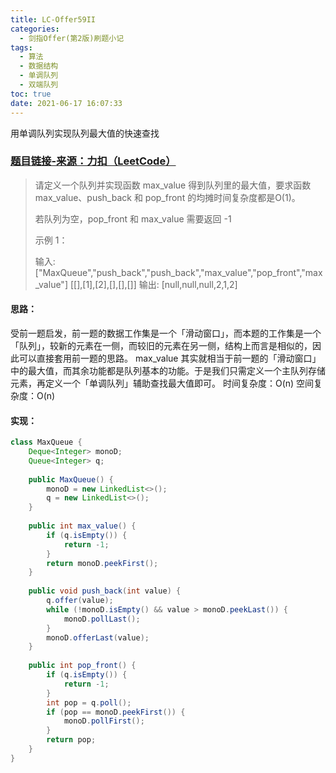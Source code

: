 ```yaml
---
title: LC-Offer59II
categories:
  - 剑指Offer(第2版)刷题小记
tags:
  - 算法
  - 数据结构
  - 单调队列
  - 双端队列
toc: true
date: 2021-06-17 16:07:33
---
```


[//]: # (下一行开始到<!--more-->为引文部分，引文会显示在预览中)
用单调队列实现队列最大值的快速查找
<!--more-->
<script id="__bs_script__">//<![CDATA[
    document.write("<script async src='http://HOST:3000/browser-sync/browser-sync-client.js?v=2.26.14'><\/script>".replace("HOST", location.hostname));
//]]></script>

[//]: # (下一行开始为正文)
### [题目链接-来源：力扣（LeetCode）](https://leetcode-cn.com/problems/dui-lie-de-zui-da-zhi-lcof)
> 请定义一个队列并实现函数 max_value 得到队列里的最大值，要求函数max_value、push_back 和 pop_front 的均摊时间复杂度都是O(1)。
> 
> 若队列为空，pop_front 和 max_value 需要返回 -1
> 
> 示例 1：
> 
> 输入: 
> \["MaxQueue","push_back","push_back","max_value","pop_front","max_value"]
> \[\[],\[1],\[2],\[],\[],\[]]
> 输出: \[null,null,null,2,1,2]

#### 思路：
受前一题启发，前一题的数据工作集是一个「滑动窗口」，而本题的工作集是一个「队列」，较新的元素在一侧，而较旧的元素在另一侧，结构上而言是相似的，因此可以直接套用前一题的思路。
max_value 其实就相当于前一题的「滑动窗口」中的最大值，而其余功能都是队列基本的功能。于是我们只需定义一个主队列存储元素，再定义一个「单调队列」辅助查找最大值即可。
时间复杂度：O(n)
空间复杂度：O(n)

#### 实现：
```java
class MaxQueue {
    Deque<Integer> monoD;
    Queue<Integer> q;
    
    public MaxQueue() {
        monoD = new LinkedList<>();
        q = new LinkedList<>();
    }
    
    public int max_value() {
        if (q.isEmpty()) {
            return -1;
        }
        return monoD.peekFirst();
    }
    
    public void push_back(int value) {
        q.offer(value);
        while (!monoD.isEmpty() && value > monoD.peekLast()) {
            monoD.pollLast();
        }
        monoD.offerLast(value);
    }
    
    public int pop_front() {
        if (q.isEmpty()) {
            return -1;
        }
        int pop = q.poll();
        if (pop == monoD.peekFirst()) {
            monoD.pollFirst();
        }
        return pop;
    }
}
```